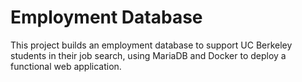 # Employment Database

This project builds an employment database to support UC Berkeley students in their job search, using MariaDB and Docker to deploy a functional web application.
